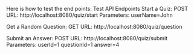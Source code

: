 Here is how to test the end points:
Test API Endpoints
Start a Quiz:
POST
URL: http://localhost:8080/quiz/start
Parameters: userName=John

Get a Random Question:
GET
URL: http://localhost:8080/quiz/question

Submit an Answer:
POST
URL: http://localhost:8080/quiz/submit
Parameters:
userId=1
questionId=1
answer=4


